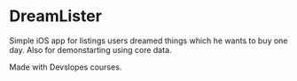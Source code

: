#  DreamLister

Simple iOS app for listings users dreamed things which he wants to buy one day. Also for demonstarting using core data.

Made with Devslopes courses.
